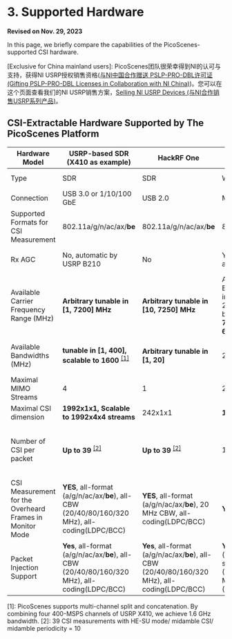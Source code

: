 # 3. Supported Hardware

**Revised on Nov. 29, 2023**

In this page, we briefly compare the capabilities of the PicoScenes-supported CSI hardware. 

[Exclusive for China mainland users]: PicoScenes团队很荣幸得到NI的认可与支持，获得NI USRP授权销售资格([与NI中国合作赠送 PSLP-PRO-DBL许可证 (Gifting PSLP-PRO-DBL Licenses in Collaboration with NI China)](features_pricing.md#421-与ni中国合作赠送-pslp-pro-dbl许可证-gifting-pslp-pro-dbl-licenses-in-collaboration-with-ni-china))。您可以在这个页面查看我们的NI USRP销售方案，[Selling NI USRP Devices (与NI合作销售USRP系列产品)](ni.md)。

## CSI-Extractable Hardware Supported by The PicoScenes Platform

| Hardware Model | USRP-based SDR (X410 as example) | HackRF One | AX210/AX200 | QCA9300 | IWL5300 |
|---------------|----------------------------------|------------|-------------|----------|----------|
| Type | SDR | SDR | Wi-Fi NIC | Wi-Fi NIC | Wi-Fi NIC |
| Connection | USB 3.0 or 1/10/100 GbE | USB 2.0 | M.2 2230 | Mini PCI-E 1x | Mini PCI-E 1x |
| Supported Formats for CSI Measurement | 802.11a/g/n/ac/ax/**be** | 802.11a/g/n/ac/ax/**be** | 802.11a/g/n/ac/ax | 802.11n | 802.11n |
| Rx AGC | No, automatic by USRP B210 | No | Yes, only automatic | Yes, has manual mode | Yes, only automatic |
| Available Carrier Frequency Range (MHz) | **Arbitrary tunable in [1, 7200] MHz** | **Arbitrary tunable in [10, 7250] MHz** | AX200: 2.4/5 GHz Bands, 470 MHz in total; **AX210**: 2.4/5/**6** GHz bands (**[5955, 7115] MHz in 6GB)** | **Arbitrary tunable in [2.2-2.9] and [4.4-6.1] GHz** | 2.4/5 GHz Bands, 470 MHz in total |
| Available Bandwidths (MHz) | **tunable in [1, 400], scalable to 1600** <sup><a href="#note1">[1]</a></sup> | **Arbitrary tunable in [1, 20]** | 20/40/80/**160** | **Arbitrary tunable in [2.5, 80]** | 20/40 |
| Maximal MIMO Streams | 4 | 1 | 2 | 3 | 3 |
| Maximal CSI dimension | **1992x1x1, Scalable to 1992x4x4 streams** | 242x1x1 | **1992x2x2** | 114x3x3 | 30x3x3 |
| Number of CSI per packet | **Up to 39** <sup><a href="#note2">[2]</a></sup> | **Up to 39** <sup><a href="#note2">[2]</a></sup> | 1 | **2, by HT-rate Extra Spatial Sounding (ESS)** | **2, by HT-rate Extra Spatial Sounding (ESS)** |
| CSI Measurement for the Overheard Frames in Monitor Mode | **YES**, all-format (a/g/n/ac/ax/**be**), all-CBW (20/40/80/160/320 MHz), all-coding(LDPC/BCC) | **YES**, all-format (a/g/n/ac/ax/**be**), 20 MHz CBW, all-coding(LDPC/BCC) | **YES** | No, only for 11n sounding frames | No, only for the special 12:34:56 address |
| Packet Injection Support | **Yes**, all-format (a/g/n/ac/ax/**be**), all-CBW (20/40/80/160/320 MHz), all-coding(LDPC/BCC) | **Yes**, all-format (a/g/n/ac/ax/**be**), all-CBW (20/40/80/160/320 MHz), all-coding(LDPC/BCC) | **Yes**, all-format (a/g/n/ac/**ax**), sub-320 CBW (20/40/80/160 MHz), all-coding (LDPC/BCC) | Yes, a/g/n | Yes, a/g/n |

<a name="note1"></a>[1]: PicoScenes supports multi-channel split and concatenation. By combining four 400-MSPS channels of USRP X410, we achieve 1.6 GHz bandwidth.
<a name="note2"></a>[2]: 39 CSI measurements with HE-SU mode/ midamble CSI/ midamble periodicity = 10
